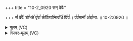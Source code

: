+++
title = "10-2_0920 सन् देवैः"

+++
सं꣢ दे꣣वैः꣡ शो꣢भते꣣ वृ꣡षा꣢ क꣣वि꣢उयो꣣नाव꣡धि꣢ प्रि꣣यः꣢। प꣡व꣢मानो꣣ अ꣡दा꣢भ्यः ॥ 10-2:0920 ॥

<details><summary>मूलम् (VC)</summary>

सं꣢ दे꣣वैः꣡ शो꣢भते꣣ वृ꣡षा꣢ क꣣वि꣢꣫र्यो꣣नाव꣡धि꣢ प्रि꣣यः꣢ । प꣡व꣢मानो꣣ अ꣡दा꣢भ्यः ॥९२०॥
</details>

<details><summary>विस्वर-मूलम् (VC)</summary>

सं देवैः शोभते वृषा कविर्योनावधि प्रियः । पवमानो अदाभ्यः ॥९२०॥
</details>